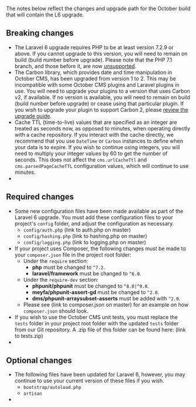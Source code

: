 The notes below reflect the changes and upgrade path for the October build that will contain the L6 upgrade.

## Breaking changes

- The Laravel 6 upgrade requires PHP to be at least version 7.2.9 or above. If you cannot upgrade to this version, you will
need to remain on build (build number before upgrade). Please note that the PHP 7.1 branch, and those before it, are now
[unsupported](https://www.php.net/supported-versions.php).
- The Carbon library, which provides date and time manipulation in October CMS, has been upgraded from version 1 to 2. This may
be incompatible with some October CMS plugins and Laravel plugins in use. You will need to upgrade your plugins to a version
that uses Carbon v2, if available. If no version is available, you will need to remain on build (build number before upgrade)
or cease using that particular plugin. If you wish to upgrade your plugin to support Carbon 2, please [review the upgrade guide](https://carbon.nesbot.com/docs/#api-carbon-2).
- Cache TTL (time-to-live) values that are specified as an integer are treated as seconds now, as opposed to minutes, when
operating directly with a cache repository. If you interact with the cache directly, we recommend that you use `DateTime` or `Carbon` instances to define when your data is to expire. If you wish to continue using integers, you will need to multiply
your integer values by 60 to get the number of seconds. This does not affect the `cms.urlCacheTtl` and `cms.parsedPageCacheTTL` configuration values, which will continue to use minutes.
-

## Required changes

- Some new configuration files have been made available as part of the Laravel 6 upgrade. You must add these configuration
files to your project's `config` folder, and adjust the configuration as necessary.
  - `config/auth.php` (link to auth.php on master)
  - `config/hashing.php` (link to hashing.php on master)
  - `config/logging.php` (link to logging.php on master)
- If your project uses Composer, the following changes must be made to your `composer.json` file in the project root folder:
  - Under the `require` section:
    - **php** must be changed to `^7.2`.
    - **laravel/framework** must be changed to `^6.0`.
  - Under the `require-dev` section:
    - **phpunit/phpunit** must be changed to `^8.0|^9.0`.
    - **meyfa/phpunit-assert-gd** must be changed to `^2.0`.
    - **dms/phpunit-arraysubset-asserts** must be added with `^2.0`.
  - Please see (link to composer.json on master) for an example on how `composer.json` should look.
- If you wish to use the October CMS unit tests, you must replace the `tests` folder in your project root folder with the
updated `tests` folder from our Git repository. A .zip file of this folder can be found here: (link to tests.zip)
-

## Optional changes

- The following files have been updated for Laravel 6, however, you may continue to use your current version of these files
if you wish.
  - `bootstrap/autoload.php`
  - `artisan`
-
